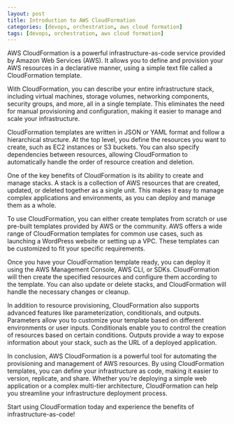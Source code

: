 ```yaml
---
layout: post
title: Introduction to AWS CloudFormation
categories: [devops, orchestration, aws cloud formation]
tags: [devops, orchestration, aws cloud formation]
---
```


AWS CloudFormation is a powerful infrastructure-as-code service provided by Amazon Web Services (AWS). It allows you to define and provision your AWS resources in a declarative manner, using a simple text file called a CloudFormation template.

With CloudFormation, you can describe your entire infrastructure stack, including virtual machines, storage volumes, networking components, security groups, and more, all in a single template. This eliminates the need for manual provisioning and configuration, making it easier to manage and scale your infrastructure.

CloudFormation templates are written in JSON or YAML format and follow a hierarchical structure. At the top level, you define the resources you want to create, such as EC2 instances or S3 buckets. You can also specify dependencies between resources, allowing CloudFormation to automatically handle the order of resource creation and deletion.

One of the key benefits of CloudFormation is its ability to create and manage stacks. A stack is a collection of AWS resources that are created, updated, or deleted together as a single unit. This makes it easy to manage complex applications and environments, as you can deploy and manage them as a whole.

To use CloudFormation, you can either create templates from scratch or use pre-built templates provided by AWS or the community. AWS offers a wide range of CloudFormation templates for common use cases, such as launching a WordPress website or setting up a VPC. These templates can be customized to fit your specific requirements.

Once you have your CloudFormation template ready, you can deploy it using the AWS Management Console, AWS CLI, or SDKs. CloudFormation will then create the specified resources and configure them according to the template. You can also update or delete stacks, and CloudFormation will handle the necessary changes or cleanup.

In addition to resource provisioning, CloudFormation also supports advanced features like parameterization, conditionals, and outputs. Parameters allow you to customize your template based on different environments or user inputs. Conditionals enable you to control the creation of resources based on certain conditions. Outputs provide a way to expose information about your stack, such as the URL of a deployed application.

In conclusion, AWS CloudFormation is a powerful tool for automating the provisioning and management of AWS resources. By using CloudFormation templates, you can define your infrastructure as code, making it easier to version, replicate, and share. Whether you're deploying a simple web application or a complex multi-tier architecture, CloudFormation can help you streamline your infrastructure deployment process.

Start using CloudFormation today and experience the benefits of infrastructure-as-code!

